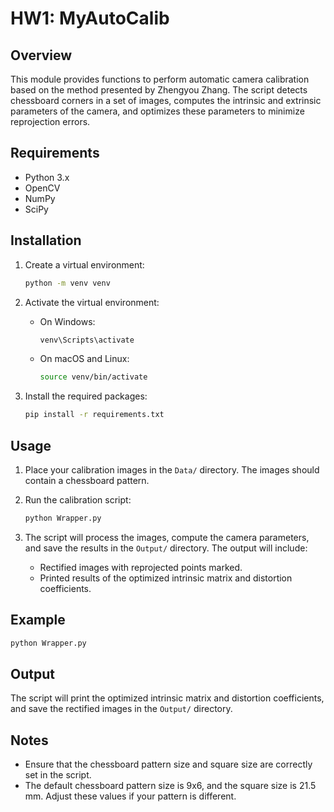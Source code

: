 # HW1: MyAutoCalib

## Overview

This module provides functions to perform automatic camera calibration based on the method presented by Zhengyou Zhang. The script detects chessboard corners in a set of images, computes the intrinsic and extrinsic parameters of the camera, and optimizes these parameters to minimize reprojection errors.

## Requirements

- Python 3.x
- OpenCV
- NumPy
- SciPy

## Installation

1. Create a virtual environment:

    ```sh
    python -m venv venv
    ```

2. Activate the virtual environment:
    - On Windows:

        ```sh
        venv\Scripts\activate
        ```

    - On macOS and Linux:

        ```sh
        source venv/bin/activate
        ```

3. Install the required packages:

    ```sh
    pip install -r requirements.txt
    ```

## Usage

1. Place your calibration images in the `Data/` directory. The images should contain a chessboard pattern.

2. Run the calibration script:

    ```sh
    python Wrapper.py
    ```

3. The script will process the images, compute the camera parameters, and save the results in the `Output/` directory. The output will include:
    - Rectified images with reprojected points marked.
    - Printed results of the optimized intrinsic matrix and distortion coefficients.

## Example

```sh
python Wrapper.py
```

## Output

The script will print the optimized intrinsic matrix and distortion coefficients, and save the rectified images in the `Output/` directory.

## Notes

- Ensure that the chessboard pattern size and square size are correctly set in the script.
- The default chessboard pattern size is 9x6, and the square size is 21.5 mm. Adjust these values if your pattern is different.
